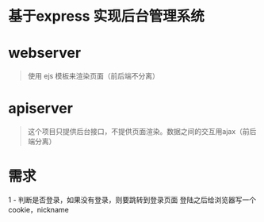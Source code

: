 # 基于express 实现后台管理系统

# webserver

> 使用 ejs 模板来渲染页面（前后端不分离）

# apiserver

> 这个项目只提供后台接口，不提供页面渲染。数据之间的交互用ajax（前后端分离）

# 需求

1 - 判断是否登录，如果没有登录，则要跳转到登录页面
    登陆之后给浏览器写一个cookie，nickname
    